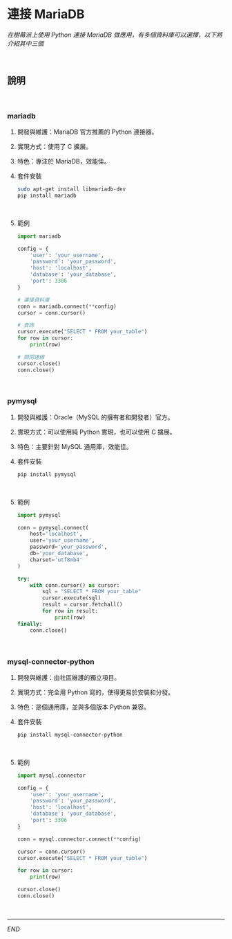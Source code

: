 # 連接 MariaDB

_在樹莓派上使用 Python 連接 MariaDB 做應用，有多個資料庫可以選擇，以下將介紹其中三個_

<br>

## 說明

<br>

### mariadb

1. 開發與維護：MariaDB 官方推薦的 Python 連接器。
2. 實現方式：使用了 C 擴展。
3. 特色：專注於 MariaDB，效能佳。
4. 套件安裝

    ```bash
    sudo apt-get install libmariadb-dev
    pip install mariadb
    ```

<br>

5. 範例

    ```python
    import mariadb

    config = {
        'user': 'your_username',
        'password': 'your_password',
        'host': 'localhost',
        'database': 'your_database',
        'port': 3306
    }

    # 連接資料庫
    conn = mariadb.connect(**config)
    cursor = conn.cursor()

    # 查詢
    cursor.execute("SELECT * FROM your_table")
    for row in cursor:
        print(row)

    # 關閉連線
    cursor.close()
    conn.close()
    ```


<br>

### pymysql

1. 開發與維護：Oracle（MySQL 的擁有者和開發者）官方。
2. 實現方式：可以使用純 Python 實現，也可以使用 C 擴展。
3. 特色：主要針對 MySQL 通用庫，效能佳。
4. 套件安裝

    ```bash
    pip install pymysql
    ```

<br>

5. 範例

    ```python
    import pymysql

    conn = pymysql.connect(
        host='localhost',
        user='your_username',
        password='your_password',
        db='your_database',
        charset='utf8mb4'
    )

    try:
        with conn.cursor() as cursor:
            sql = "SELECT * FROM your_table"
            cursor.execute(sql)
            result = cursor.fetchall()
            for row in result:
                print(row)
    finally:
        conn.close()
    ```

<br>

### mysql-connector-python

1. 開發與維護：由社區維護的獨立項目。
2. 實現方式：完全用 Python 寫的，使得更易於安裝和分發。
3. 特色：是個通用庫，並與多個版本 Python 兼容。
4. 套件安裝

    ```bash
    pip install mysql-connector-python    
    ```

<br>

5. 範例

    ```python
    import mysql.connector

    config = {
        'user': 'your_username',
        'password': 'your_password',
        'host': 'localhost',
        'database': 'your_database',
        'port': 3306
    }

    conn = mysql.connector.connect(**config)

    cursor = conn.cursor()
    cursor.execute("SELECT * FROM your_table")

    for row in cursor:
        print(row)

    cursor.close()
    conn.close()
    ```


<br>

---

_END_